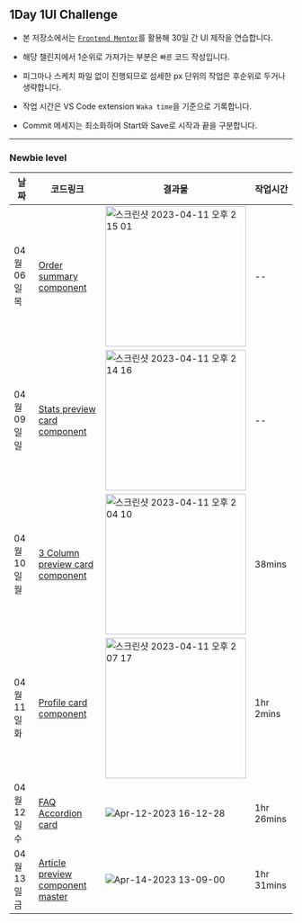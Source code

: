 ## 1Day 1UI Challenge

- 본 저장소에서는 [`Frontend Mentor`](https://www.frontendmentor.io/)를 활용해 30일 간 UI 제작을 연습합니다.

- 해당 챌린지에서 1순위로 가져가는 부분은 `빠른` 코드 작성입니다.

- 피그마나 스케치 파일 없이 진행되므로 섬세한 px 단위의 작업은 후순위로 두거나 생략합니다.

- 작업 시간은 VS Code extension `Waka time`을 기준으로 기록합니다.

- Commit 메세지는 최소화하며 Start와 Save로 시작과 끝을 구분합니다.

---

### Newbie level

| 날짜         | 코드링크                                                                                                                           | 결과물                                                                                                                                                                       | 작업시간   |
| ------------ | ---------------------------------------------------------------------------------------------------------------------------------- | ---------------------------------------------------------------------------------------------------------------------------------------------------------------------------- | ---------- |
| 04월 06일 목 | [Order summary component](https://github.com/mixnuts211/Practice-basic-everyday/tree/main/StatsPreviewCardComponentMain)           | <img width="250" alt="스크린샷 2023-04-11 오후 2 15 01" src="https://user-images.githubusercontent.com/94048689/231064492-9a79025c-1d70-4d3b-babb-2f0577117407.png"> | --         |
| 04월 09일 일 | [Stats preview card component](https://github.com/mixnuts211/Practice-basic-everyday/tree/main/StatsPreviewCardComponentMain)      | <img width="250" alt="스크린샷 2023-04-11 오후 2 14 16" src="https://user-images.githubusercontent.com/94048689/231063072-580e97b0-d54d-4216-b63d-fc420fa2a5c8.png"> | --         |
| 04월 10일 월 | [3 Column preview card component](https://github.com/mixnuts211/Practice-basic-everyday/tree/main/3ColumnPreviewCardComponentMain) | <img width="250" alt="스크린샷 2023-04-11 오후 2 04 10" src="https://user-images.githubusercontent.com/94048689/231061144-b38aa036-0427-41bd-80eb-7b75f22eb03a.png"> | 38mins     |
| 04월 11일 화 | [Profile card component](https://github.com/mixnuts211/Practice-basic-everyday/tree/main/ProfileCardComponentMain)                 | <img width="250" alt="스크린샷 2023-04-11 오후 2 07 17" src="https://user-images.githubusercontent.com/94048689/231061596-f86711bb-2e34-46ee-aace-9bb4068efdde.png"> | 1hr 2mins  |
| 04월 12일 수 | [FAQ Accordion card](https://github.com/mixnuts211/Practice-basic-everyday/tree/main/FAQ-AccordionCard)                            | ![Apr-12-2023 16-12-28](https://user-images.githubusercontent.com/94048689/231380446-0203315f-167a-4c59-8112-f52c5fef4e94.gif)                                               | 1hr 26mins |
| 04월 13일 금 | [Article preview component master](https://github.com/mixnuts211/Practice-basic-everyday/tree/main/ArticlePreviewComponentMaster)  | ![Apr-14-2023 13-09-00](https://user-images.githubusercontent.com/94048689/231939414-47ffca40-da2a-4341-90de-b0a8dd0bd3ad.gif)                                               | 1hr 31mins |
